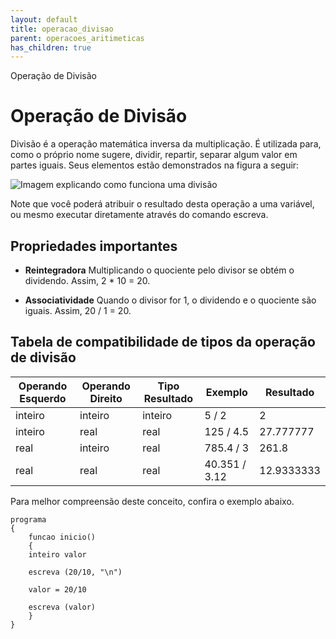 ```yaml
---
layout: default
title: operacao_divisao
parent: operacoes_aritimeticas
has_children: true
---
```



Operação de Divisão

Operação de Divisão
===================

Divisão é a operação matemática inversa da multiplicação. É utilizada para, como o próprio nome sugere, dividir, repartir, separar algum valor em partes iguais. Seus elementos estão demonstrados na figura a seguir:

![Imagem explicando como funciona uma divisão](../../../../recursos/imagens/${tema}/operacao_de_divisao.png)

Note que você poderá atribuir o resultado desta operação a uma variável, ou mesmo executar diretamente através do comando escreva.

Propriedades importantes
------------------------

* **Reintegradora**
Multiplicando o quociente pelo divisor se obtém o dividendo. Assim, 2 \* 10 = 20.

* **Associatividade**
Quando o divisor for 1, o dividendo e o quociente são iguais. Assim, 20 / 1 = 20.

Tabela de compatibilidade de tipos da operação de divisão
---------------------------------------------------------

| Operando Esquerdo | Operando Direito | Tipo Resultado | Exemplo | Resultado |
| --- | --- | --- | --- | --- |
| inteiro | inteiro | inteiro | 5 / 2 | 2 |
| inteiro | real | real | 125 / 4.5 | 27.777777 |
| real | inteiro | real | 785.4 / 3 | 261.8 |
| real | real | real | 40.351 / 3.12 | 12.9333333 |

Para melhor compreensão deste conceito, confira o exemplo abaixo.

```
programa
{
    funcao inicio()
    {
	inteiro valor

	escreva (20/10, "\n")

	valor = 20/10

	escreva (valor)
    }
}

```

